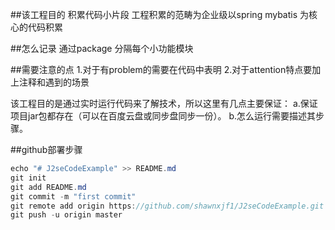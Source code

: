 ##该工程目的
积累代码小片段
工程积累的范畴为企业级以spring mybatis 为核心的代码积累

##怎么记录
通过package 分隔每个小功能模块


##需要注意的点
1.对于有problem的需要在代码中表明
2.对于attention特点要加上注释和遇到的场景

该工程目的是通过实时运行代码来了解技术，所以这里有几点主要保证：
a.保证项目jar包都存在（可以在百度云盘或同步盘同步一份）。
b.怎么运行需要描述其步骤。

##github部署步骤
```java
echo "# J2seCodeExample" >> README.md
git init
git add README.md
git commit -m "first commit"
git remote add origin https://github.com/shawnxjf1/J2seCodeExample.git
git push -u origin master
```
